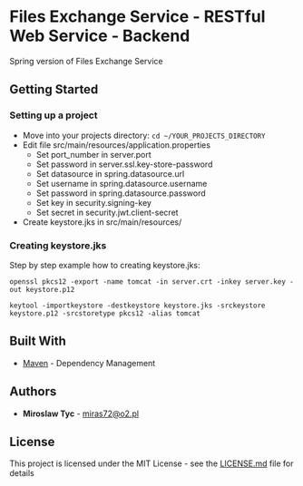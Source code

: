 # Files Exchange Service - RESTful Web Service - Backend 

Spring version of Files Exchange Service 

## Getting Started

### Setting up a project

* Move into your projects directory: `cd ~/YOUR_PROJECTS_DIRECTORY`
* Edit file src/main/resources/application.properties
	* Set port_number in server.port
    * Set password in server.ssl.key-store-password
    * Set datasource in spring.datasource.url
    * Set username in spring.datasource.username
    * Set password in spring.datasource.password
    * Set key in security.signing-key
    * Set secret in security.jwt.client-secret
* Create keystore.jks in src/main/resources/

### Creating keystore.jks

Step by step example how to creating keystore.jks:

```
openssl pkcs12 -export -name tomcat -in server.crt -inkey server.key -out keystore.p12

keytool -importkeystore -destkeystore keystore.jks -srckeystore keystore.p12 -srcstoretype pkcs12 -alias tomcat
```


## Built With

* [Maven](https://maven.apache.org/) - Dependency Management

## Authors

* **Miroslaw Tyc** - <miras72@o2.pl>


## License

This project is licensed under the MIT License - see the [LICENSE.md](LICENSE.md) file for details
